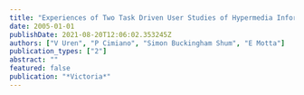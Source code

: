 ```yaml
---
title: "Experiences of Two Task Driven User Studies of Hypermedia Information Systems"
date: 2005-01-01
publishDate: 2021-08-20T12:06:02.353245Z
authors: ["V Uren", "P Cimiano", "Simon Buckingham Shum", "E Motta"]
publication_types: ["2"]
abstract: ""
featured: false
publication: "*Victoria*"
---
```


